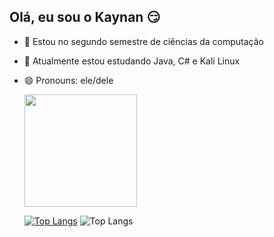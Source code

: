 ## Olá, eu sou o Kaynan 😏


- 🔭 Estou no segundo semestre de ciências da computação
- 🌱 Atualmente estou estudando Java, C# e Kali Linux
- 😄 Pronouns: ele/dele 


  <div>
    <a href="https://github.com/KaynanSouza">
    <img height="180em" src="https://github-readme-stats.vercel.app/api?          username=KaynanSouza&show_icons=true&theme=dark&include_all_commits=true&count_private=true"/>
  </div>
 
    [![Top Langs](https://github-readme-stats.vercel.app/api/top-langs/?username=KaynanSouza)](https://github.com/anuraghazra/github-readme-stats)
    ![Top Langs](https://github-readme-stats.vercel.app/api/top-langs/?username=KaynanSouza&layout=compact)
  
  </div>


